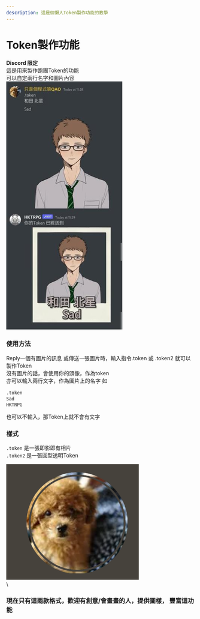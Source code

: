 ```yaml
---
description: 這是個懶人Token製作功能的教學
---
```


# Token製作功能

**Discord 限定**\
這是用來製作跑團Token的功能\
可以自定兩行名字和圖片內容 \
![](../.gitbook/assets/6cc9e2d9-dff5-43c4-9192-425d6876e928.jpg)

### 使用方法

Reply一個有圖片的訊息 或傳送一張圖片時，輸入指令.token 或 .token2 就可以製作Token\
沒有圖片的話，會使用你的頭像，作為token\
亦可以輸入兩行文字，作為圖片上的名字 如

```
.token
Sad
HKTRPG
```

也可以不輸入，那Token上就不會有文字

### 樣式

`.token` 是一張即影即有相片 \
`.token2` 是一張圓型透明Token&#x20;

![](../.gitbook/assets/image.png)\
\


### &#x20;現在只有這兩款格式，歡迎有創意/會畫畫的人，提供圖樣， 豐富這功能
